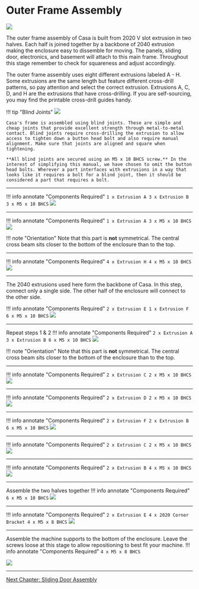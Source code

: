 # Outer Frame Assembly

![](../img/10_1.png)

The outer frame assembly of Casa is built from 2020 V slot extrusion in two halves. Each half is joined together by a backbone of 2040 extrusion making the enclosure easy to dissemble for moving. The panels, sliding door, electronics, and basement will attach to this main frame. Throughout this stage remember to check for squareness and adjust accordingly.

The outer frame assembly uses eight different extrusions labeled A - H. Some extrusions are the same length but feature different cross-drill patterns, so pay attention and select the correct extrusion. Extrusions A, C, D, and H are the extrusions that have cross-drilling. If you are self-sourcing, you may find the printable cross-drill guides handy.

<!-- We really need a way of defining the extrusions here -->

!!! tip "Blind Joints"
    ![](../img/10_blind_joints.jpg)

    Casa's frame is assembled using blind joints. These are simple and cheap joints that provide excellent strength through metal-to-metal contact. Blind joints require cross-drilling the extrusion to allow access to tighten down a button head bolt and also require manual alignment. Make sure that joints are aligned and square when tightening.

    **All blind joints are secured using an M5 x 10 BHCS screw.** In the interest of simplifying this manual, we have chosen to omit the button head bolts. Wherever a part interfaces with extrusions in a way that looks like it requires a bolt for a blind joint, then it should be considered a part that requires a bolt.

---

!!! info annotate "Components Required"
    ```
        1 x Extrusion A
        3 x Extrusion B
        3 x M5 x 10 BHCS
    ```
![](../img/10_s1.png)

---

!!! info annotate "Components Required"
    ```
        1 x Extrusion A
        3 x M5 x 10 BHCS
    ```
![](../img/10_s2.png)

!!! note "Orientation"
    Note that this part is **not** symmetrical. The central cross beam sits closer to the bottom of the enclosure than to the top.

---

!!! info annotate "Components Required"
    ```
        4 x Extrusion H
        4 x M5 x 10 BHCS
    ```
![](../img/10_s3.png)

---

The 2040 extrusions used here form the backbone of Casa. In this step, connect only a single side. The other half of the enclosure will connect to the other side.

!!! info annotate "Components Required"
    ```
        2 x Extrusion E
        1 x Extrusion F
        6 x M5 x 10 BHCS
    ```
![](../img/10_s4.png)

---

Repeat steps 1 & 2
!!! info annotate "Components Required"
    ```
        2 x Extrusion A
        3 x Extrusion B
        6 x M5 x 10 BHCS
    ```
![](../img/10_s5.png)

!!! note "Orientation"
    Note that this part is **not** symmetrical. The central cross beam sits closer to the bottom of the enclosure than to the top.

---

!!! info annotate "Components Required"
    ```
        2 x Extrusion C
        2 x M5 x 10 BHCS
    ```
![](../img/10_s6.png)

---

!!! info annotate "Components Required"
    ```
        2 x Extrusion D
        2 x M5 x 10 BHCS
    ```
![](../img/10_s7.png)

---

!!! info annotate "Components Required"
    ```
        2 x Extrusion F
        2 x Extrusion B
        6 x M5 x 10 BHCS
    ```
![](../img/10_s8_1.png)

---

!!! info annotate "Components Required"
    ```
        2 x Extrusion C
        2 x M5 x 10 BHCS
    ```
![](../img/10_s8_2.png)

---

!!! info annotate "Components Required"
    ```
        2 x Extrusion B
        4 x M5 x 10 BHCS
    ```
![](../img/10_s9.png)

---

Assemble the two halves together
!!! info annotate "Components Required"
    ```
        6 x M5 x 10 BHCS
    ```
![](../img/10_s10.png)

---

!!! info annotate "Components Required"
    ```
        2 x Extrusion E
        4 x 2020 Corner Bracket
        4 x M5 x 8 BHCS
    ```
![](../img/10_s11.png)

---
Assemble the machine supports to the bottom of the enclosure. Leave the screws loose at this stage to allow repositioning to best fit your machine.
!!! info annotate "Components Required"
    ```
        4 x M5 x 8 BHCS
    ```

![](../img/10_s12.png)

---

[Next Chapter: Sliding Door Assembly](./20_sliding_door_assembly.md)
